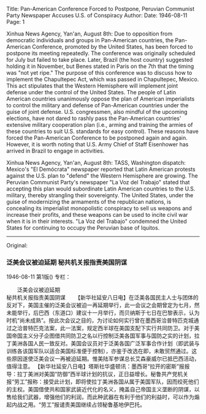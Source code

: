 Title: Pan-American Conference Forced to Postpone, Peruvian Communist Party Newspaper Accuses U.S. of Conspiracy
Author:
Date: 1946-08-11
Page: 1

Xinhua News Agency, Yan'an, August 8th: Due to opposition from democratic individuals and groups in Pan-American countries, the Pan-American Conference, promoted by the United States, has been forced to postpone its meeting repeatedly. The conference was originally scheduled for July but failed to take place. Later, Brazil (the host country) suggested holding it in November, but Benes stated in Paris on the 7th that the timing was "not yet ripe." The purpose of this conference was to discuss how to implement the Chapultepec Act, which was passed in Chapultepec, Mexico. This act stipulates that the Western Hemisphere will implement joint defense under the control of the United States. The people of Latin American countries unanimously oppose the plan of American imperialists to control the military and defense of Pan-American countries under the guise of joint defense. U.S. congressmen, also mindful of the upcoming elections, have not dared to rashly pass the Pan-American countries' extensive military cooperation plan (i.e., arming and training the armies of these countries to suit U.S. standards for easy control). These reasons have forced the Pan-American Conference to be postponed again and again. However, it is worth noting that U.S. Army Chief of Staff Eisenhower has arrived in Brazil to engage in activities.

Xinhua News Agency, Yan'an, August 8th: TASS, Washington dispatch: Mexico's "El Demócrata" newspaper reported that Latin American protests against the U.S. plan to "defend" the Western Hemisphere are growing. The Peruvian Communist Party's newspaper "La Voz del Trabajo" stated that accepting this plan would subordinate Latin American countries to the U.S. military, thereby strangling their sovereignty. The United States, under the guise of modernizing the armaments of the republican nations, is concealing its imperialist monopolistic conspiracy to sell us weapons and increase their profits, and these weapons can be used to incite civil war when it is in their interests. "La Voz del Trabajo" condemned the United States for continuing to occupy the Peruvian base of Iquitos.



<hr /> 

Original: 


### 泛美会议被迫延期  秘共机关报指责美国阴谋

1946-08-11
第1版()
专栏：

　　泛美会议被迫延期  
    秘共机关报指责美国阴谋
　　【新华社延安八日电】在泛美各国民主人士与团体的反对下，美国主催的泛美会议被迫一再延期举行，此一会议之会期曾定为七月，然未能举行，后巴西（东道口）建议十一月举行，而贝纳斯于七日在巴黎表示，认为时机“尚未成熟”。按此次会议之目的，为讨论如何实行曾在墨西哥洽普特匹克城通过之洽普特匹克法案，此一法案，规定西半球在美国支配下实行共同防卫。对于美国帝国主义分子企图借共同防卫之名以行控制泛美各国军事与国防之实的计划，拉丁美洲各国人民一致反对。美国会议员对于泛美各国广泛军事合作计划（即武装与训练各该国军队以适合美国标准便于控制），亦鉴于改选在即，未敢贸然通过。这些原因遂使泛美会议一再被迫延期。惟美陆军参谋总长艾森豪威尔已抵巴西活动，值得注意。
    【新华社延安八日电】塔斯社华盛顿讯：墨西哥“拉开的密斯”报报导：拉丁美洲对美国“防御”西半球计划的抗议，正日益增长。秘鲁共产党机关报“劳工”报称：接受此计划，即将使拉丁美洲各国从属于美国军队，因而绞死他们的主权。美国借使共和国家武装近代化的名义，掩盖自己帝国主义垄断的阴谋，以售给我们武器，增强他们的利润，而此种武器在有利于他们的利益时，可以作为煽起内战之用。“劳工”报谴责美国继续占领秘鲁基地伊巴托。
